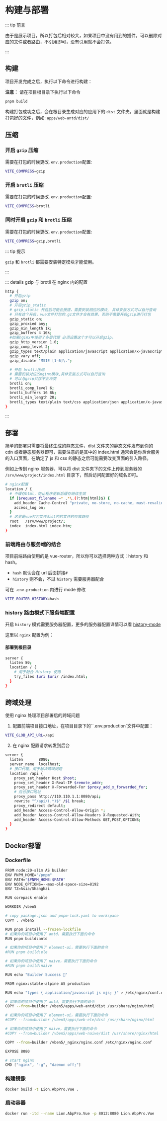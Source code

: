 # 构建与部署

::: tip 前言

由于是展示项目，所以打包后相对较大，如果项目中没有用到的插件，可以删除对应的文件或者路由，不引用即可，没有引用就不会打包。

:::

## 构建

项目开发完成之后，执行以下命令进行构建：

**注意：** 请在项目根目录下执行以下命令

```bash
pnpm build
```

构建打包成功之后，会在根目录生成对应的应用下的 `dist` 文件夹，里面就是构建打包好的文件，例如: `apps/web-antd/dist/`


## 压缩

### 开启 `gzip` 压缩

需要在打包的时候更改`.env.production`配置:

```bash
VITE_COMPRESS=gzip
```

### 开启 `brotli` 压缩

需要在打包的时候更改`.env.production`配置:

```bash
VITE_COMPRESS=brotli
```

### 同时开启 `gzip` 和 `brotli` 压缩

需要在打包的时候更改`.env.production`配置:

```bash
VITE_COMPRESS=gzip,brotli
```

::: tip 提示

`gzip` 和 `brotli` 都需要安装特定模块才能使用。

:::

::: details gzip 与 brotli 在 nginx 内的配置

```bash
http {
  # 开启gzip
  gzip on;
  # 开启gzip_static
  # gzip_static 开启后可能会报错，需要安装相应的模块, 具体安装方式可以自行查询
  # 只有这个开启，vue文件打包的.gz文件才会有效果，否则不需要开启gzip进行打包
  gzip_static on;
  gzip_proxied any;
  gzip_min_length 1k;
  gzip_buffers 4 16k;
  #如果nginx中使用了多层代理 必须设置这个才可以开启gzip。
  gzip_http_version 1.0;
  gzip_comp_level 2;
  gzip_types text/plain application/javascript application/x-javascript text/css application/xml text/javascript application/x-httpd-php image/jpeg image/gif image/png;
  gzip_vary off;
  gzip_disable "MSIE [1-6]\.";

  # 开启 brotli压缩
  # 需要安装对应的nginx模块,具体安装方式可以自行查询
  # 可以与gzip共存不会冲突
  brotli on;
  brotli_comp_level 6;
  brotli_buffers 16 8k;
  brotli_min_length 20;
  brotli_types text/plain text/css application/json application/x-javascript text/xml application/xml application/xml+rss text/javascript application/javascript image/svg+xml;
}
```

:::

## 部署

简单的部署只需要将最终生成的静态文件，dist 文件夹的静态文件发布到你的 cdn 或者静态服务器即可，需要注意的是其中的 index.html 通常会是你后台服务的入口页面，在确定了 js 和 css 的静态之后可能需要改变页面的引入路径。

例如上传到 nginx 服务器，可以将 dist 文件夹下的文件上传到服务器的 `/srv/www/project/index.html` 目录下，然后访问配置好的域名即可。

```bash
# nginx配置
location / {
  # 不缓存html，防止程序更新后缓存继续生效
  if ($request_filename ~* .*\.(?:htm|html)$) {
    add_header Cache-Control "private, no-store, no-cache, must-revalidate, proxy-revalidate";
    access_log on;
  }
  # 这里是vue打包文件dist内的文件的存放路径
  root   /srv/www/project/;
  index  index.html index.htm;
}
```


### 前端路由与服务端的结合

项目前端路由使用的是 vue-router，所以你可以选择两种方式：history 和 hash。

- `hash` 默认会在 url 后面拼接`#`
- `history` 则不会，不过 `history` 需要服务器配合

可在 `.env.production` 内进行 mode 修改

```bash
VITE_ROUTER_HISTORY=hash
```

### history 路由模式下服务端配置

开启 `history` 模式需要服务器配置，更多的服务器配置详情可以看 [history-mode](https://router.vuejs.org/guide/essentials/history-mode.html#html5-mode)

这里以 `nginx` 配置为例：

#### 部署到根目录

```bash {5}
server {
  listen 80;
  location / {
    # 用于配合 History 使用
    try_files $uri $uri/ /index.html;
  }
}
```


## 跨域处理

使用 nginx 处理项目部署后的跨域问题

1. 配置前端项目接口地址，在项目目录下的``.env.production`文件中配置：

```bash
VITE_GLOB_API_URL=/api
```

2. 在 nginx 配置请求转发到后台

```bash {10-11}
server {
  listen       8080;
  server_name  localhost;
  # 接口代理，用于解决跨域问题
  location /api {
    proxy_set_header Host $host;
    proxy_set_header X-Real-IP $remote_addr;
    proxy_set_header X-Forwarded-For $proxy_add_x_forwarded_for;
    # 后台接口地址
    proxy_pass http://110.110.1.1:8080/api;
    rewrite "^/api/(.*)$" /$1 break;
    proxy_redirect default;
    add_header Access-Control-Allow-Origin *;
    add_header Access-Control-Allow-Headers X-Requested-With;
    add_header Access-Control-Allow-Methods GET,POST,OPTIONS;
  }
}
```

## Docker部署

### Dockerfile

```bash
FROM node:20-slim AS builder
ENV PNPM_HOME="/pnpm"
ENV PATH="$PNPM_HOME:$PATH"
ENV NODE_OPTIONS=--max-old-space-size=8192
ENV TZ=Asia/Shanghai

RUN corepack enable

WORKDIR /vben5

# copy package.json and pnpm-lock.yaml to workspace
COPY . /vben5

RUN pnpm install --frozen-lockfile
# 如果你的项目中使用了 antd，需要执行下面的命令
RUN pnpm build:antd

# 如果你的项目中使用了 element-ui，需要执行下面的命令
#RUN pnpm build:ele

# 如果你的项目中使用了 naive，需要执行下面的命令
#RUN pnpm build:naive

RUN echo "Builder Success 🎉"

FROM nginx:stable-alpine AS production

RUN echo "types { application/javascript js mjs; }" > /etc/nginx/conf.d/mjs.conf

# 如果你的项目中使用了 antd，需要执行下面的命令
COPY --from=builder /vben5/apps/web-antd/dist /usr/share/nginx/html

# 如果你的项目中使用了 element-ui，需要执行下面的命令
#COPY --from=builder /vben5/apps/web-ele/dist /usr/share/nginx/html

# 如果你的项目中使用了 naive，需要执行下面的命令
#COPY --from=builder /vben5/apps/web-naive/dist /usr/share/nginx/html

COPY --from=builder /vben5/_nginx/nginx.conf /etc/nginx/nginx.conf

EXPOSE 8080

# start nginx
CMD ["nginx", "-g", "daemon off;"]

```

### 构建镜像

```bash
docker build -t Lion.AbpPro.Vue .
```

### 启动容器
```bash
docker run -itd --name Lion.AbpPro.Vue -p 8012:8080 Lion.AbpPro.Vue
```